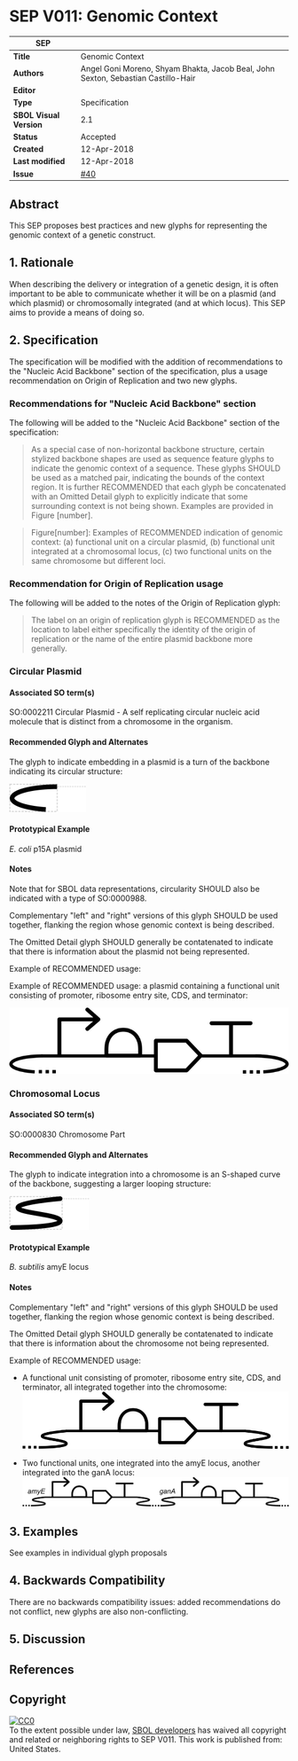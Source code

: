 # SEP V011: Genomic Context

| SEP | |
| --- | --- |
| **Title** | Genomic Context |
| **Authors** | Angel Goni Moreno, Shyam Bhakta, Jacob Beal, John Sexton, Sebastian Castillo-Hair |
| **Editor** | |
| **Type** | Specification |
| **SBOL Visual Version** | 2.1 |
| **Status** | Accepted |
| **Created** | 12-Apr-2018 |
| **Last modified** | 12-Apr-2018 |
| **Issue** | [#40](https://github.com/SynBioDex/SBOL-visual/issues/40) |

## Abstract

This SEP proposes best practices and new glyphs for representing the genomic context of a genetic construct.


## 1. Rationale <a name="rationale"></a>

When describing the delivery or integration of a genetic design, it is often important to be able to communicate whether it will be on a plasmid (and which plasmid) or chromosomally integrated (and at which locus). This SEP aims to provide a means of doing so.

## 2. Specification <a name="specification"></a>

The specification will be modified with the addition of recommendations to the "Nucleic Acid Backbone" section of the specification, plus a usage recommendation on Origin of Replication and two new glyphs.

### Recommendations for "Nucleic Acid Backbone" section

The following will be added to the "Nucleic Acid Backbone" section of the specification:

> As a special case of non-horizontal backbone structure, certain stylized backbone shapes are used as sequence feature glyphs to indicate the genomic context of a sequence. 
> These glyphs SHOULD be used as a matched pair, indicating the bounds of the context region.
>  It is further RECOMMENDED that each glyph be concatenated with an Omitted Detail glyph to explicitly indicate that some surrounding context is not being shown. 
> Examples are provided in Figure [number].

> Figure[number]: Examples of RECOMMENDED indication of genomic context: (a) functional unit on a circular plasmid, (b) functional unit integrated at a chromosomal locus, (c) two functional units on the same chromosome but different loci.

### Recommendation for Origin of Replication usage
The following will be added to the notes of the Origin of Replication glyph:

> The label on an origin of replication glyph is RECOMMENDED as the location to label either specifically the identity of the origin of replication or the name of the entire plasmid backbone more generally.

### Circular Plasmid

#### Associated SO term(s)

SO:0002211 Circular Plasmid - A self replicating circular nucleic acid molecule that is distinct from a chromosome in the organism.

#### Recommended Glyph and Alternates

The glyph to indicate embedding in a plasmid is a turn of the backbone indicating its circular structure:

![glyph specification](https://raw.githubusercontent.com/SynBioDex/SBOL-visual/c99dac32/Glyphs/circular-plasmid/circular-plasmid-specification.png)

#### Prototypical Example

_E. coli_ p15A plasmid

#### Notes

Note that for SBOL data representations, circularity SHOULD also be indicated with a type of SO:0000988.

Complementary "left" and "right" versions of this glyph SHOULD be used together, flanking the region whose genomic context is being described.

The Omitted Detail glyph SHOULD generally be contatenated to indicate that there is information about the plasmid not being represented.

Example of RECOMMENDED usage:

Example of RECOMMENDED usage: a plasmid containing a functional unit consisting of promoter, ribosome entry site, CDS, and terminator:

![glyph specification](https://raw.githubusercontent.com/SynBioDex/SBOL-visual/c99dac32/Glyphs/circular-plasmid/circular-plasmid-example.png)

### Chromosomal Locus

#### Associated SO term(s)

SO:0000830 Chromosome Part

#### Recommended Glyph and Alternates

The glyph to indicate integration into a chromosome is an S-shaped curve of the backbone, suggesting a larger looping structure:

![glyph specification](https://raw.githubusercontent.com/SynBioDex/SBOL-visual/c99dac32/Glyphs/chromosomal-locus/chromosomal-locus-specification.png)

#### Prototypical Example

_B. subtilis_ amyE locus


#### Notes

Complementary "left" and "right" versions of this glyph SHOULD be used together, flanking the region whose genomic context is being described.

The Omitted Detail glyph SHOULD generally be contatenated to indicate that there is information about the chromosome not being represented.

Example of RECOMMENDED usage:

- A functional unit consisting of promoter, ribosome entry site, CDS, and terminator, all integrated together into the chromosome:
![glyph specification](https://raw.githubusercontent.com/SynBioDex/SBOL-visual/c99dac32/Glyphs/chromosomal-locus/chromosomal-locus-example.png)

- Two functional units, one integrated into the amyE locus, another integrated into the ganA locus:
![glyph specification](https://raw.githubusercontent.com/SynBioDex/SBOL-visual/c99dac32/Glyphs/chromosomal-locus/chromosomal-locus-example2.png)


## 3. Examples <a name='example'></a>

See examples in individual glyph proposals


## 4. Backwards Compatibility <a name='compatibility'></a>

There are no backwards compatibility issues: added recommendations do not conflict, new glyphs are also non-conflicting.

## 5. Discussion <a name='discussion'></a>



## References <a name='references'></a>

## Copyright <a name='copyright'></a>

<p xmlns:dct="http://purl.org/dc/terms/" xmlns:vcard="http://www.w3.org/2001/vcard-rdf/3.0#">
  <a rel="license"
     href="http://creativecommons.org/publicdomain/zero/1.0/">
    <img src="http://i.creativecommons.org/p/zero/1.0/88x31.png" style="border-style: none;" alt="CC0" />
  </a>
  <br />
  To the extent possible under law,
  <a rel="dct:publisher"
     href="sbolstandard.org">
    <span property="dct:title">SBOL developers</span></a>
  has waived all copyright and related or neighboring rights to
  <span property="dct:title">SEP V011</span>.
This work is published from:
<span property="vcard:Country" datatype="dct:ISO3166"
      content="US" about="sbolstandard.org">
  United States</span>.
</p>

